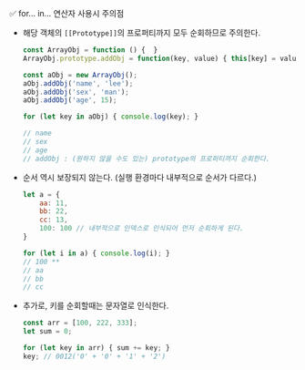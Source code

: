 ✅ for... in... 연산자 사용시 주의점
* 해당 객체의 `[[Prototype]]`의 프로퍼티까지 모두 순회하므로 주의한다.
  ```javascript
  const ArrayObj = function () {  }
  ArrayObj.prototype.addObj = function(key, value) { this[key] = value; }

  const aObj = new ArrayObj();
  aObj.addObj('name', 'lee');
  aObj.addObj('sex', 'man');
  aObj.addObj('age', 15);

  for (let key in aObj) { console.log(key); }

  // name
  // sex
  // age
  // addObj : (원하지 않을 수도 있는) prototype의 프로퍼티까지 순회한다.
  ```
* 순서 역시 보장되지 않는다. (실행 환경마다 내부적으로 순서가 다르다.)
  ```javascript
  let a = {
      aa: 11,
      bb: 22,
      cc: 13,
      100: 100 // 내부적으로 인덱스로 인식되어 먼저 순회하게 된다.
  }

  for (let i in a) { console.log(i); }
  // 100 **
  // aa
  // bb
  // cc
  ```
* 추가로, 키를 순회할때는 문자열로 인식한다.
  ```javascript
  const arr = [100, 222, 333];
  let sum = 0;

  for (let key in arr) { sum += key; }
  key; // 0012('0' + '0' + '1' + '2')
  ```
